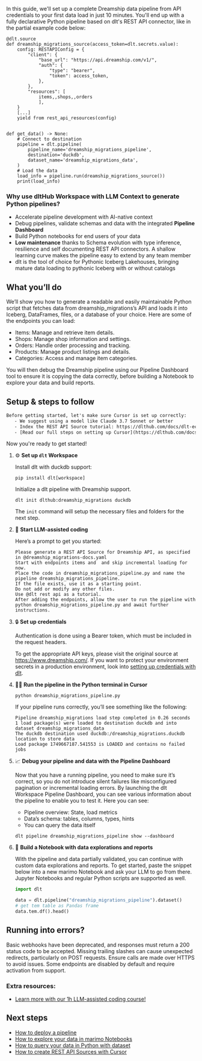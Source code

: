 In this guide, we'll set up a complete Dreamship data pipeline from API credentials to your first data load in just 10 minutes. You'll end up with a fully declarative Python pipeline based on dlt's REST API connector, like in the partial example code below:

```python-outcome
@dlt.source
def dreamship_migrations_source(access_token=dlt.secrets.value):
    config: RESTAPIConfig = {
        "client": {
            "base_url": "https://api.dreamship.com/v1/",
            "auth": {
                "type": "bearer",
                "token": access_token,
            },
        },
        "resources": [
            items,,shops,,orders
            ],
    }
    [...]
    yield from rest_api_resources(config)


def get_data() -> None:
    # Connect to destination
    pipeline = dlt.pipeline(
        pipeline_name='dreamship_migrations_pipeline',
        destination='duckdb',
        dataset_name='dreamship_migrations_data', 
    )
    # Load the data
    load_info = pipeline.run(dreamship_migrations_source())
    print(load_info) 
```

### Why use dltHub Workspace with LLM Context to generate Python pipelines?

- Accelerate pipeline development with AI-native context
- Debug pipelines, validate schemas and data with the integrated **Pipeline Dashboard**
- Build Python notebooks for end users of your data
- **Low maintenance** thanks to Schema evolution with type inference, resilience and self documenting REST API connectors. A shallow learning curve makes the pipeline easy to extend by any team member
- dlt is the tool of choice for Pythonic Iceberg Lakehouses, bringing mature data loading to pythonic Iceberg with or without catalogs

## What you’ll do

We’ll show you how to generate a readable and easily maintainable Python script that fetches data from dreamship_migrations’s API and loads it into Iceberg, DataFrames, files, or a database of your choice. Here are some of the endpoints you can load:

- Items: Manage and retrieve item details.
- Shops: Manage shop information and settings.
- Orders: Handle order processing and tracking.
- Products: Manage product listings and details.
- Categories: Access and manage item categories.

You will then debug the Dreamship pipeline using our Pipeline Dashboard tool to ensure it is copying the data correctly, before building a Notebook to explore your data and build reports.

## Setup & steps to follow

```default
Before getting started, let's make sure Cursor is set up correctly:
   - We suggest using a model like Claude 3.7 Sonnet or better
   - Index the REST API Source tutorial: https://dlthub.com/docs/dlt-ecosystem/verified-sources/rest_api/ and add it to context as **@dlt rest api**
   - [Read our full steps on setting up Cursor](https://dlthub.com/docs/dlt-ecosystem/llm-tooling/cursor-restapi#23-configuring-cursor-with-documentation)
```

Now you're ready to get started!

1. ⚙️ **Set up `dlt` Workspace**
    
    Install dlt with duckdb support:
    ```shell
    pip install dlt[workspace]
    ```

    Initialize a dlt pipeline with Dreamship support.
    ```shell
    dlt init dlthub:dreamship_migrations duckdb
    ```

    The `init` command will setup the necessary files and folders for the next step.
    
2. 🤠 **Start LLM-assisted coding**
    
    Here’s a prompt to get you started:
    
    ```prompt
    Please generate a REST API Source for Dreamship API, as specified in @dreamship_migrations-docs.yaml 
    Start with endpoints items and  and skip incremental loading for now. 
    Place the code in dreamship_migrations_pipeline.py and name the pipeline dreamship_migrations_pipeline. 
    If the file exists, use it as a starting point. 
    Do not add or modify any other files. 
    Use @dlt rest api as a tutorial. 
    After adding the endpoints, allow the user to run the pipeline with python dreamship_migrations_pipeline.py and await further instructions.
    ```

    
3. 🔒 **Set up credentials** 
    
    Authentication is done using a Bearer token, which must be included in the request headers.
    
    To get the appropriate API keys, please visit the original source at https://www.dreamship.com/.
    If you want to protect your environment secrets in a production environment, look into [setting up credentials with dlt](https://dlthub.com/docs/walkthroughs/add_credentials).
    
4. 🏃‍♀️ **Run the pipeline in the Python terminal in Cursor**
    
    ```shell
    python dreamship_migrations_pipeline.py
    ```
    
    If your pipeline runs correctly, you’ll see something like the following:
    
    ```shell
    Pipeline dreamship_migrations load step completed in 0.26 seconds
    1 load package(s) were loaded to destination duckdb and into dataset dreamship_migrations_data
    The duckdb destination used duckdb:/dreamship_migrations.duckdb location to store data
    Load package 1749667187.541553 is LOADED and contains no failed jobs
    ```
    
5. 📈 **Debug your pipeline and data with the Pipeline Dashboard**

    Now that you have a running pipeline, you need to make sure it’s correct, so you do not introduce silent failures like misconfigured pagination or incremental loading errors. By launching the dlt Workspace Pipeline Dashboard, you can see various information about the pipeline to enable you to test it. Here you can see:
    - Pipeline overview: State, load metrics
    - Data’s schema: tables, columns, types, hints
    - You can query the data itself
    
    ```shell
    dlt pipeline dreamship_migrations_pipeline show --dashboard
    ```
    
6. 🐍 **Build a Notebook with data explorations and reports**

    With the pipeline and data partially validated, you can continue with custom data explorations and reports. To get started, paste the snippet below into a new marimo Notebook and ask your LLM to go from there. Jupyter Notebooks and regular Python scripts are supported as well.

    
    ```python
    import dlt

   data = dlt.pipeline("dreamship_migrations_pipeline").dataset()
   # get tem table as Pandas frame
   data.tem.df().head()
    ```

## Running into errors?

Basic webhooks have been deprecated, and responses must return a 200 status code to be accepted. Missing trailing slashes can cause unexpected redirects, particularly on POST requests. Ensure calls are made over HTTPS to avoid issues. Some endpoints are disabled by default and require activation from support.

### Extra resources:

- [Learn more with our 1h LLM-assisted coding course!](https://www.youtube.com/watch?v=GGid70rnJuM)

## Next steps

- [How to deploy a pipeline](https://dlthub.com/docs/walkthroughs/deploy-a-pipeline)
- [How to explore your data in marimo Notebooks](https://dlthub.com/docs/general-usage/dataset-access/marimo)
- [How to query your data in Python with dataset](https://dlthub.com/docs/general-usage/dataset-access/dataset)
- [How to create REST API Sources with Cursor](https://dlthub.com/docs/dlt-ecosystem/llm-tooling/cursor-restapi)